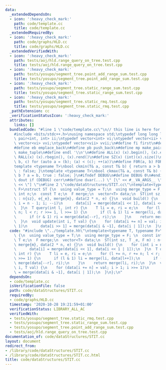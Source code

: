 ```yaml
---
data:
  _extendedDependsOn:
  - icon: ':heavy_check_mark:'
    path: code/template.cc
    title: code/template.cc
  _extendedRequiredBy:
  - icon: ':heavy_check_mark:'
    path: code/graphs/HLD.cc
    title: code/graphs/HLD.cc
  _extendedVerifiedWith:
  - icon: ':heavy_check_mark:'
    path: tests/aoj/hld.range_query_on_tree.test.cpp
    title: tests/aoj/hld.range_query_on_tree.test.cpp
  - icon: ':heavy_check_mark:'
    path: tests/yosupo/segment_tree.point_add_range_sum.test.cpp
    title: tests/yosupo/segment_tree.point_add_range_sum.test.cpp
  - icon: ':heavy_check_mark:'
    path: tests/yosupo/segment_tree.static_range_sum.test.cpp
    title: tests/yosupo/segment_tree.static_range_sum.test.cpp
  - icon: ':heavy_check_mark:'
    path: tests/yosupo/segment_tree.static_rmq.test.cpp
    title: tests/yosupo/segment_tree.static_rmq.test.cpp
  _pathExtension: cc
  _verificationStatusIcon: ':heavy_check_mark:'
  attributes:
    links: []
  bundledCode: "#line 1 \"code/template.cc\"\n// this line is here for a reason\n\
    #include <bits/stdc++.h>\nusing namespace std;\ntypedef long long ll;\ntypedef\
    \ pair<int, int> ii;\ntypedef vector<int> vi;\ntypedef vector<ii> vii;\ntypedef\
    \ vector<vi> vvi;\ntypedef vector<vii> vvii;\n#define fi first\n#define se second\n\
    #define eb emplace_back\n#define pb push_back\n#define mp make_pair\n#define mt\
    \ make_tuple\n#define endl '\\n'\n#define ALL(x) (x).begin(), (x).end()\n#define\
    \ RALL(x) (x).rbegin(), (x).rend()\n#define SZ(x) (int)(x).size()\n#define FOR(a,\
    \ b, c) for (auto a = (b); (a) < (c); ++(a))\n#define F0R(a, b) FOR (a, 0, (b))\n\
    template <typename T>\nbool ckmin(T& a, const T& b) { return a > b ? a = b, true\
    \ : false; }\ntemplate <typename T>\nbool ckmax(T& a, const T& b) { return a <\
    \ b ? a = b, true : false; }\n#ifndef DEBUG\n#define DEBUG 0\n#endif\n#define\
    \ dout if (DEBUG) cerr\n#define dvar(...) \" [\" << #__VA_ARGS__ \": \" << (__VA_ARGS__)\
    \ << \"] \"\n#line 2 \"code/dataStructures/STIT.cc\"\ntemplate<typename T, typename\
    \ F>\nstruct ST {\n  using value_type = T;\n  using merge_type = F; \n  const\
    \ int n;\n  const T e;\n  F merge;\n  vector<T> data;\n  ST(int sz, T _e, F m)\
    \ : n{sz}, e{_e}, merge{m}, data(2 * n, e) {}\n  void build() {\n    for (int\
    \ i = n - 1; i; --i)\n      data[i] = merge(data[i << 1], data[i << 1 | 1]);\n\
    \  }\n  T query(int l, int r) {\n    T li = e, ri = e;\n    for (l += n, r +=\
    \ n; l < r; r >>= 1, l >>= 1) {\n      if (l & 1) li = merge(li, data[l++]);\n\
    \      if (r & 1) ri = merge(data[--r], ri);\n    }\n    return merge(li, ri);\n\
    \  }\n  void update(int i, T val) {\n    for (data[i += n] = val; i > 1; i >>=\
    \ 1)\n      data[i >> 1] = merge(data[i & ~1], data[i | 1]);\n  }\n};\n"
  code: "#include \"../template.hh\"\ntemplate<typename T, typename F>\nstruct ST\
    \ {\n  using value_type = T;\n  using merge_type = F; \n  const int n;\n  const\
    \ T e;\n  F merge;\n  vector<T> data;\n  ST(int sz, T _e, F m) : n{sz}, e{_e},\
    \ merge{m}, data(2 * n, e) {}\n  void build() {\n    for (int i = n - 1; i; --i)\n\
    \      data[i] = merge(data[i << 1], data[i << 1 | 1]);\n  }\n  T query(int l,\
    \ int r) {\n    T li = e, ri = e;\n    for (l += n, r += n; l < r; r >>= 1, l\
    \ >>= 1) {\n      if (l & 1) li = merge(li, data[l++]);\n      if (r & 1) ri =\
    \ merge(data[--r], ri);\n    }\n    return merge(li, ri);\n  }\n  void update(int\
    \ i, T val) {\n    for (data[i += n] = val; i > 1; i >>= 1)\n      data[i >> 1]\
    \ = merge(data[i & ~1], data[i | 1]);\n  }\n};\n"
  dependsOn:
  - code/template.cc
  isVerificationFile: false
  path: code/dataStructures/STIT.cc
  requiredBy:
  - code/graphs/HLD.cc
  timestamp: '2020-10-28 19:21:59+01:00'
  verificationStatus: LIBRARY_ALL_AC
  verifiedWith:
  - tests/yosupo/segment_tree.static_rmq.test.cpp
  - tests/yosupo/segment_tree.static_range_sum.test.cpp
  - tests/yosupo/segment_tree.point_add_range_sum.test.cpp
  - tests/aoj/hld.range_query_on_tree.test.cpp
documentation_of: code/dataStructures/STIT.cc
layout: document
redirect_from:
- /library/code/dataStructures/STIT.cc
- /library/code/dataStructures/STIT.cc.html
title: code/dataStructures/STIT.cc
---
```

